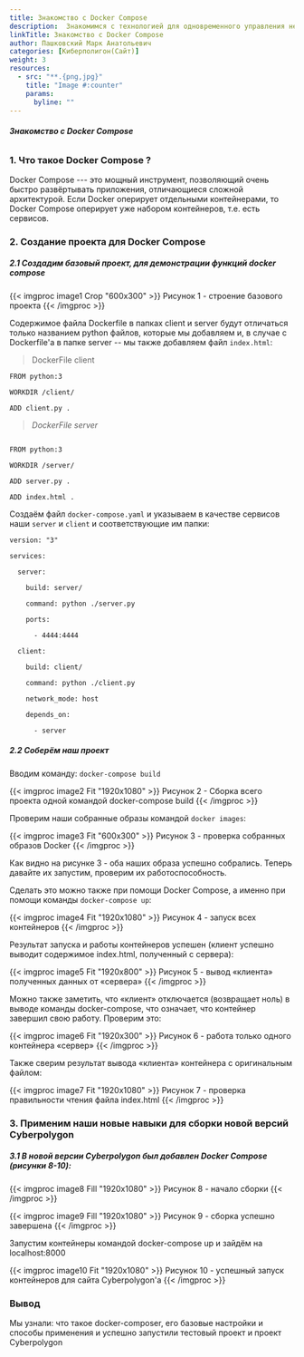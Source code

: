 ```yaml
---
title: Знакомство с Docker Compose
description:  Знакомимся с технологией для одновременного управления нескольких контейнеров 
linkTitle: Знакомство с Docker Compose
author: Пашковский Марк Анатольевич 
categories: [Киберполигон(Сайт)]
weight: 3
resources:
  - src: "**.{png,jpg}"
    title: "Image #:counter"
    params: 
      byline: ""
---
```


###### **Знакомство с Docker Compose**

### **1. Что такое Docker Compose ?**

Docker Compose --- это мощный инструмент, позволяющий очень быстро
развёртывать приложения, отличающиеся сложной архитектурой. Если Docker
оперирует отдельными контейнерами, то Docker Compose оперирует уже
набором контейнеров, т.е. есть сервисов.

### **2. Создание проекта для Docker Compose**

##### **2.1 Создадим базовый проект, для демонстрации функций docker compose**

{{< imgproc image1 Crop "600x300" >}}
Рисунок 1 - строение базового проекта
{{< /imgproc >}}

Содержимое файла Dockerfile в папках client и server будут отличаться
только названием python файлов, которые мы добавляем и, в случае с
Dockerfile'а в папке server -- мы также добавляем файл `index.html`:
> DockerFile client

```docker
FROM python:3

WORKDIR /client/

ADD client.py .
```
> *DockerFile server*
```docker

FROM python:3

WORKDIR /server/

ADD server.py .

ADD index.html .
```
Создаём файл `docker-compose.yaml` и указываем в качестве сервисов наши
`server` и `client` и соответствующие им папки:

```docker
version: "3"

services:

  server:

    build: server/

    command: python ./server.py

    ports:

      - 4444:4444

  client:

    build: client/

    command: python ./client.py

    network_mode: host

    depends_on:

      - server
```
##### **2.2 Соберём наш проект**
Вводим команду: `docker-compose build`

{{< imgproc image2 Fit "1920x1080" >}}
Рисунок 2 - Сборка всего проекта одной командой docker-compose build
{{< /imgproc >}}

Проверим наши собранные образы командой `docker images`:

{{< imgproc image3 Fit "600x300" >}}
Рисунок 3 - проверка собранных образов Docker
{{< /imgproc >}}


Как видно на рисунке 3 - оба наших образа успешно собрались. Теперь
давайте их запустим, проверим их работоспособность.

Сделать это можно также при помощи Docker Compose, а именно при помощи
команды `docker-compose up`:

{{< imgproc image4 Fit "1920x1080" >}}
Рисунок 4 - запуск всех контейнеров
{{< /imgproc >}}

Результат запуска и работы контейнеров успешен (клиент успешно выводит
содержимое index.html, полученный с сервера):

{{< imgproc image5 Fit "1920x800" >}}
Рисунок 5 - вывод «клиента» полученных данных от «сервера»
{{< /imgproc >}}


Можно также заметить, что «клиент» отключается (возвращает ноль) в
выводе команды docker-compose, что означает, что контейнер завершил свою
работу. Проверим это:

{{< imgproc image6 Fit "1920x300" >}}
Рисунок 6 - работа только одного контейнера «сервер»
{{< /imgproc >}}


Также сверим результат вывода «клиента» контейнера с оригинальным
файлом:

{{< imgproc image7 Fit "1920x1080" >}}
Рисунок 7 - проверка правильности чтения файла index.html
{{< /imgproc >}}

### **3. Применим наши новые навыки для сборки новой версий Cyberpolygon**
##### **3.1 В новой версии Cyberpolygon был добавлен Docker Compose (рисунки 8-10):**

{{< imgproc image8 Fill "1920x1080" >}}
Рисунок 8 - начало сборки
{{< /imgproc >}}


{{< imgproc image9 Fill "1920x1080" >}}
Рисунок 9 - сборка успешно завершена
{{< /imgproc >}}


Запустим контейнеры командой docker-compose up и зайдём на
localhost:8000

{{< imgproc image10 Fit "1920x1080" >}}
Рисунок 10 - успешный запуск контейнеров для сайта Cyberpolygon'а
{{< /imgproc >}}


### **Вывод**

Мы узнали: что такое docker-composer, его базовые настройки и способы
применения и успешно запустили тестовый проект и проект Cyberpolygon
